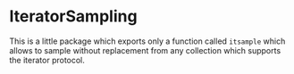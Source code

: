 # IteratorSampling

This is a little package which exports only a function called `itsample` which allows to sample without replacement
from any collection which supports the iterator protocol.